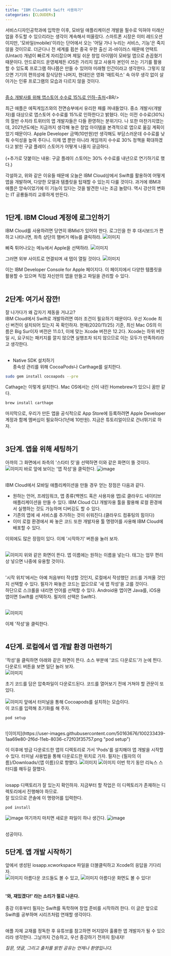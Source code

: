 ```yaml
---
title: "IBM Cloud에서 Swift 사용하기"
categories: [CLOUDERs]
---
```


서비스디자인공학과에 입학한 이후, 모바일 애플리케이션 개발을 필수로 익혀야 미래산업을 주도할 수 있으리라는 생각이 계속해서 떠올랐다. 스마트폰 시장은 이미 레드오션이지만, '모바일(mobile)'이라는 단어에서 오는 '어딜 가나 누리는 서비스, 기능'은 죽지 않을 것이므로. 더군다나 전 세계를 휩쓴 중국 우한 출신 괴-바이러스 때문에 언택트(Untact) 개념이 빠르게 자리잡으며 제일 쉬운 창업 아이템이 모바일 앱으로 손꼽혔기 때문이다. 안드로이드 운영체제든 iOS든 가리지 않고 사용자 본인이 쓰는 기기를 활용할 수 있도록 프로그램 하나쯤은 만들 수 있어야 미래형 인간이라고 생각한다. 그렇지 않으면 기기의 편의성에 잠식당한 나머지, 현대인은 영화 '매트릭스' 속 아무 생각 없이 살아가는 인류 프로그램의 모습과 다르지 않을 것이다.<BR/><BR/>

[중소 개발사를 위해 앱스토어 수수료 15%로 인하-출처]("https://www.cnbc.com/2020/11/18/apple-will-cut-app-store-fees-by-half-to-15percent-for-small-developers.html#:~:text=Apple%20said%20Wednesday%20it%20will,purchases%20from%20the%20App%20Store.)<BR/>

최근 애플은 에픽게임즈와의 전면승부에서 유리한 패를 꺼내들었다. 중소 개발사(개발자)를 대상으로 앱스토어 수수료를 15%로 인하한다고 밝혔다. 이는 이전 수수료(30%)의 절반 수치라 트위터의 앱 개발자들은 다들 환영하는 분위기다. 나 또한 마찬가지였는데, 2021년도에는 지금까지 생각해 놓은 창업 아이템을 본격적으로 앱으로 옮길 계획이었기 때문이다. Apple Developer 금액(10만원)만 생각해도 부담스러운데 수수료를 낮춰 수익성을 높여 주다니. 이제 앱 뿐만 아니라 게임까지 수수료 30% 정책을 확대하겠다고 밝힌 구글 플레이 스토어가 어떻게 나올지 궁금하다.<BR/><BR/>
(+추가로 덧붙이는 내용: 구글 플레이 스토어는 30% 수수료를 내년으로 연기하기로 했다.)

각설하고, 위와 같은 이유들 때문에 오늘은 IBM Cloud상에서 Swift를 활용하여 어떻게 앱을 개발하며, 다양한 모델과 템플릿을 탑재할 수 있는지 다룰 것이다. 과거에 IBM과 애플은 앙숙이었기에 이 기능이 있다는 것을 발견한 나는 조금 놀랐다. 역시 강산의 변화는 IT 공룡들끼리 교류하게 만든다.<BR/><BR/>

## 1단계. IBM Cloud 계정에 로그인하기
IBM Cloud를 사용하려면 당연히 IBMid가 있어야 한다. 로그인을 한 후 대시보드가 짠 하고 나타나면, 좌측 상단의 햄버거 메뉴를 클릭하라.
![이미지](https://user-images.githubusercontent.com/50163676/99897890-b7a0d780-2ce0-11eb-9b88-01e2b6b8a013.png "개인 데시보드")

삐죽 튀어나오는 메뉴에서 Apple을 선택하라.
![이미지](https://user-images.githubusercontent.com/50163676/99897930-ffbffa00-2ce0-11eb-9f6b-f3107496e1e8.png "햄버거 메뉴")

그러면 외부 사이트로 연결되며 새 탭이 열릴 것이다.
![이미지](https://user-images.githubusercontent.com/50163676/99897952-19f9d800-2ce1-11eb-9128-8be27dc250d5.png "Apple 메뉴")

이는 IBM Developer Console for Apple 페이지다. 이 페이지에서 다양한 템플릿을 활용할 수 있으며 직접 자신만의 앱을 만들고 파일을 관리할 수 있다.<BR/><BR/>

## 2단계: 여기서 잠깐!
잘 나가다가 왜 갑자기 제동을 거냐고?<BR/>
IBM Cloud에서 Swift로 개발하려면 여러 조건이 필요하기 때문이다. 우선 Xcode 최신 버전이 설치되어 있는지 꼭 확인하자. 현재(2020/11/25) 기준, 최신 Mac OS의 이름은 Big Sur이자 버전은 11.0.1, 이에 맞는 Xcode 버전은 12.2다. Xcode는 하위 버전일 시, 요구되는 패키지를 깔지 않으면 실행조차 되지 않으므로 이는 모두가 만족하리라고 생각한다. <BR/><BR/>

+ Native SDK 설치하기 <BR/>
종속성 관리를 위해 CocoaPods나 Carthage를 설치한다. 
```bash
sudo gem install cocoapods --pre
```

Cathage는 이렇게 설치한다. Mac OS에서는 신이 내린 Homebrew가 있으니 꿈만 같다.
```bash
brew install carthage
```

마지막으로, 우리가 만든 앱을 공식적으로 App Store에 등록하려면 Apple Developer 계정과 함께 멤버십이 필요하다(1년에 10만원). 지금은 튜토리얼이므로 건너뛰기로 하자. <BR/><BR/>

## 3단계. 앱을 위해 세팅하기
아까의 그 화면에서 좌측의 '스타터 킷'을 선택하면 이와 같은 화면이 뜰 것이다.
![이미지](https://user-images.githubusercontent.com/50163676/100230222-c7325180-2f68-11eb-8276-9e388e6c23c6.png "List of starter kit")
바로 앞에 보이는 '앱 작성'을 클릭한다.
![image](https://user-images.githubusercontent.com/50163676/100230267-d6b19a80-2f68-11eb-9b6b-85cff08ba3ec.png "앱 작성 화면") <BR/><BR/>

IBM Cloud에서 모바일 애플리케이션을 만들 경우 얻는 장점은 다음과 같다.
- 원하는 언어, 프레임워크, 앱 종류(백엔드 혹은 사용자용 앱)로 클라우드 네이티브 애플리케이션을 만들 수 있다. IBM Cloud CLI 개발자용 툴을 활용해 로컬 환경에서 실행하는 것도 가능하며 디버깅도 할 수 있다. 
- 기존의 앱에 새 서비스를 추가하는 것이 쉬워진다.(클라우드 컴퓨팅의 힘이다)
- 이미 로컬 환경에서 짜 놓은 코드 또한 개발자용 툴 명령어를 사용해 IBM Cloud에 배포할 수 있다.<BR/>

이외에도 많은 장점이 있다. 이제 '시작하기' 버튼을 눌러 보자.<BR/><BR/>

![이미지](https://user-images.githubusercontent.com/50163676/100231075-e087cd80-2f69-11eb-8d99-5b3a212bc606.png "'시작하기'를 누른 후 나오는 화면")
위와 같은 화면이 뜬다. 앱 이름에는 원하는 이름을 넣는다. 태그는 업무 편리상 넣으면 나중에 유용할 것이다.<BR/><BR/>

'시작 위치'에서는 아예 처음부터 작성할 것인지, 로컬에서 작성했던 코드를 가져올 것인지 선택할 수 있다. 필자가 짜놓은 코드는 없으므로 '새 앱 작성'을 고를 것이다.<BR/>
하단으로 스크롤을 내리면 언어를 선택할 수 있다. Android용 앱이면 Java를, iOS용 앱이면 Swift를 선택하자. 필자의 선택은 Swift다.<BR/><BR/>

![이미지](https://user-images.githubusercontent.com/50163676/100231578-8f2c0e00-2f6a-11eb-84d6-b0c92ecb6ca9.png "필자의 설정 완료 화면")<BR/>

이제 '작성'을 클릭한다.<BR/><BR/>

## 4단계. 로컬에서 앱 개발 환경 마련하기
'작성'을 클릭하면 아래와 같은 화면이 뜬다. 소스 부분에 '코드 다운로드'가 눈에 띈다. 다운로드 버튼을 보면 일단 눌러 보자.<BR/>
![이미지](https://user-images.githubusercontent.com/50163676/100231727-c5698d80-2f6a-11eb-9ede-f1c93deb926c.png "초기 화면")

초기 코드를 담은 압축파일이 다운로드된다. 코드를 열어보기 전에 거쳐야 할 관문이 또 있다.
<BR/><BR/>
![이미지](https://user-images.githubusercontent.com/50163676/100233419-14182700-2f6d-11eb-9b29-dd47f6c84819.png "코코아팟 설치하기")
앞에서 터미널을 통해 Cocoapods를 설치하는 모습이다. <BR/>
이 코드를 입력해 초기화를 해 주자.
```bash
pod setup
```
<BR/>
![이미지](https://user-images.githubusercontent.com/50163676/100233439-1aa69e80-2f6d-11eb-8036-c72f03f35757.png "pod setup")

이 이후에 방금 다운로드한 앱의 디렉토리로 가서 'Pods'를 설치해야 앱 개발을 시작할 수 있다. 터미널 사용법을 통해 다운로드한 위치로 가자. 필자는 {필자의 이름}/Downloads/{앱 이름}으로 향했다.
![이미지](https://user-images.githubusercontent.com/50163676/100233454-1d08f880-2f6d-11eb-8759-968a8fa5c3e8.png "Downloads 디렉토리에 들어간 모습")
![이미지](https://user-images.githubusercontent.com/50163676/100233461-1ed2bc00-2f6d-11eb-951b-728ba30cfa67.png "도착")
이번 학기 동안 리눅스 스터디를 해두길 잘했다.<BR/><BR/>

iosapp 디렉토리가 잘 있는지 확인하자. 지금부터 할 작업은 이 디렉토리가 존재하는 디렉토리에서 진행해야 하므로. <BR/>
잘 있으므로 콘솔에 이 명령어를 입력한다.
```bash
pod install
```
![image](https://user-images.githubusercontent.com/50163676/100233468-21351600-2f6d-11eb-9075-d3e0bedd83a8.png "pod install")
여기까지 마치면 새로운 파일이 하나 생긴다.
![image](https://user-images.githubusercontent.com/50163676/100233474-22fed980-2f6d-11eb-9a44-d71a20673104.png ".xcworkspace 파일의 등장")<BR/><BR/>

성공이다.

## 5단계. 앱 개발 시작하기
앞에서 생성된 iosapp.xcworkspace 파일을 더블클릭하고 Xcode의 응답을 기다리자.<BR/>
![이미지](https://user-images.githubusercontent.com/50163676/100235749-2182e080-2f70-11eb-8c35-ab35c5a55188.png "아름다운 코드")
아름다운 코드들도 볼 수 있고,
![이미지](https://user-images.githubusercontent.com/50163676/100235841-3c555500-2f70-11eb-9897-f74d42066743.png "아름다운 화면")
아름다운 화면도 볼 수 있다!<BR/><BR/>

#### '와, 재밌겠다!' 라는 소리가 절로 나온다.
종강 이후부터 필자는 Swift를 독학하며 창업 준비를 시작하려 한다. 이 글은 앞으로 Swift를 공부하며 시리즈처럼 연재할 생각이다.<BR/><BR/>

애플 자체 교재를 정독한 후 유튜브를 참고하면 머지않아 훌륭한 앱 개발자가 될 수 있으리라 생각한다. 그날까지 건승하고, 우선 종강하기 전까지 힘내자!

*질문, 댓글, 그리고 출처를 밝힌 공유는 언제나 환영입니다.*
